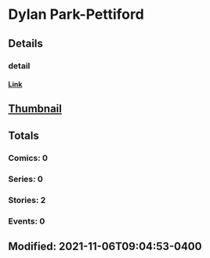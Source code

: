 # Dylan  Park-Pettiford 
## Details
### detail
#### [Link](http://marvel.com/comics/creators/14293/dylan_park-pettiford?utm_campaign=apiRef&utm_source=225578a89fc76f3d20fbffda5d17a88d)
## [Thumbnail](http://i.annihil.us/u/prod/marvel/i/mg/b/40/image_not_available.jpg)
## Totals
### Comics: 0
### Series: 0
### Stories: 2
### Events: 0
## Modified: 2021-11-06T09:04:53-0400